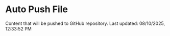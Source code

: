 # Auto Push File

Content that will be pushed to GitHub repository.
Last updated: 08/10/2025, 12:33:52 PM